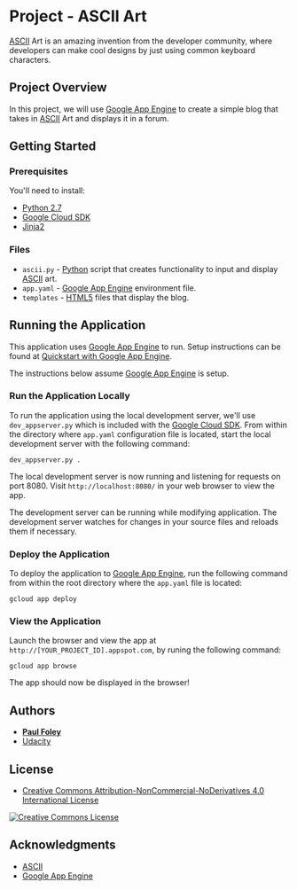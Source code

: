 # Project - ASCII Art

[ASCII](http://www.asciitable.com/) Art is an amazing invention from the developer community, where developers can make cool designs by just using common keyboard characters.


## Project Overview

In this project, we will use [Google App Engine](https://cloud.google.com/appengine/) to create a simple blog that takes in [ASCII](http://www.asciitable.com/) Art and displays it in a forum.


## Getting Started

### Prerequisites
You'll need to install:

* [Python 2.7](https://www.python.org/)
* [Google Cloud SDK](https://cloud.google.com/sdk/docs/)
* [Jinja2](http://jinja.pocoo.org/)

### Files

* `ascii.py` - [Python](https://www.python.org/) script that creates functionality to input and display [ASCII](http://www.asciitable.com/) art.
* `app.yaml` - [Google App Engine](https://cloud.google.com/appengine/) environment file.
* `templates` - [HTML5](https://www.w3schools.com/html/) files that display the blog.


## Running the Application

This application uses [Google App Engine](https://cloud.google.com/appengine/) to run. Setup instructions can be found at [Quickstart with Google App Engine](https://cloud.google.com/appengine/docs/standard/python/quickstart).

The instructions below assume [Google App Engine](https://cloud.google.com/appengine/docs/standard/python/quickstart) is setup.

### Run the Application Locally

To run the application using the local development server, we'll use `dev_appserver.py` which is included with the [Google Cloud SDK](https://cloud.google.com/sdk/docs/). From within the directory where `app.yaml` configuration file is located, start the local development server with the following command:

`dev_appserver.py .`

The local development server is now running and listening for requests on port 8080. Visit `http://localhost:8080/` in your web browser to view the app.

The development server can be running while modifying application. The development server watches for changes in your source files and reloads them if necessary.

### Deploy the Application

To deploy the application to [Google App Engine](https://cloud.google.com/appengine/), run the following command from within the root directory where the `app.yaml` file is located:

`gcloud app deploy`

### View the Application

Launch the browser and view the app at `http://[YOUR_PROJECT_ID].appspot.com`, by runing the following command:

`gcloud app browse`

The app should now be displayed in the browser!


## Authors

* **[Paul Foley](https://github.com/paulfoley)**
* [Udacity](https://www.udacity.com/)


## License

* <a rel="license" href="https://creativecommons.org/licenses/by-nc-nd/4.0/"> Creative Commons Attribution-NonCommercial-NoDerivatives 4.0 International License</a>

<a rel="license" href="https://creativecommons.org/licenses/by-nc-nd/4.0/">
	<img alt="Creative Commons License" style="border-width:0" src="https://i.creativecommons.org/l/by-nc-nd/4.0/88x31.png" />
</a>


## Acknowledgments

* [ASCII](http://www.asciitable.com/)
* [Google App Engine](https://cloud.google.com/appengine/)
